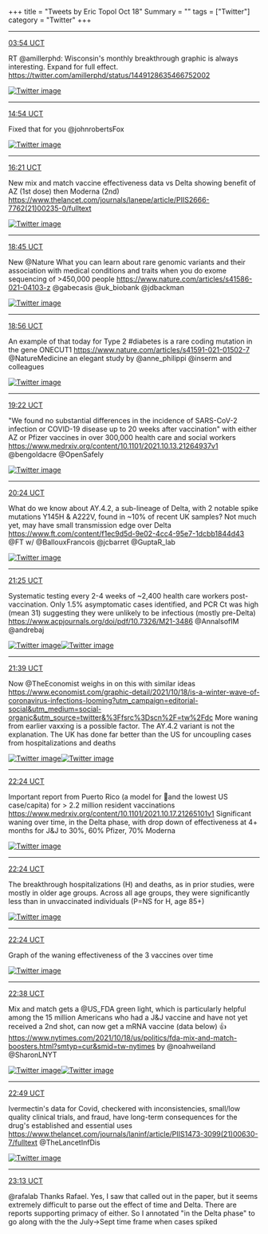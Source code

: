 +++
title = "Tweets by Eric Topol Oct 18"
Summary = ""
tags = ["Twitter"]
category = "Twitter"
+++


---

<a href="https://twitter.com/erictopol/status/1449946904675041285" target="_blank" rel="noreferer">03:54 UCT</a>

RT @amillerphd: Wisconsin's monthly breakthrough graphic is always interesting. Expand for full effect. https://twitter.com/amillerphd/status/1449128635466752002

<a href="FBxW0HBXEAEqljv.jpg"  ><img src="FBxW0HBXEAEqljv.jpg" alt="Twitter image" ></img></a>

---

<a href="https://twitter.com/erictopol/status/1450113051949109250" target="_blank" rel="noreferer">14:54 UCT</a>

Fixed that for you @johnrobertsFox 

<a href="FB_WHkOVgAA5Jkt.jpg"  ><img src="FB_WHkOVgAA5Jkt.jpg" alt="Twitter image" ></img></a>

---

<a href="https://twitter.com/erictopol/status/1450134848652263425" target="_blank" rel="noreferer">16:21 UCT</a>

New mix and match vaccine effectiveness data vs Delta showing benefit of AZ (1st dose) then Moderna (2nd)
https://www.thelancet.com/journals/lanepe/article/PIIS2666-7762(21)00235-0/fulltext 

<a href="FB_p7JRVkAUkVGK.jpg"  ><img src="FB_p7JRVkAUkVGK.jpg" alt="Twitter image" ></img></a>

---

<a href="https://twitter.com/erictopol/status/1450171227021086720" target="_blank" rel="noreferer">18:45 UCT</a>

New @Nature 
What you can learn about rare genomic variants and their association with medical conditions and traits when you do exome sequencing of  &gt;450,000 people
https://www.nature.com/articles/s41586-021-04103-z
@gabecasis @uk_biobank @jdbackman 

<a href="FCAKO3cUUAAx82R.jpg"  ><img src="FCAKO3cUUAAx82R.jpg" alt="Twitter image" ></img></a>

---

<a href="https://twitter.com/erictopol/status/1450173903825825799" target="_blank" rel="noreferer">18:56 UCT</a>

An example of that today for Type 2 #diabetes is a rare coding mutation in the gene ONECUT1
https://www.nature.com/articles/s41591-021-01502-7
@NatureMedicine an elegant study by @anne_philippi @inserm and colleagues 

<a href="FCAND2tVgAUKrVZ.jpg"  ><img src="FCAND2tVgAUKrVZ.jpg" alt="Twitter image" ></img></a>

---

<a href="https://twitter.com/erictopol/status/1450180384319148034" target="_blank" rel="noreferer">19:22 UCT</a>

"We found no substantial differences in the incidence of SARS-CoV-2 infection or COVID-19 disease up to 20 weeks after vaccination" with either AZ or Pfizer  vaccines in over 300,000 health care and social workers https://www.medrxiv.org/content/10.1101/2021.10.13.21264937v1 @bengoldacre @OpenSafely 

<a href="FCASUeJVcAE-1c-.jpg"  ><img src="FCASUeJVcAE-1c-.jpg" alt="Twitter image" ></img></a>

---

<a href="https://twitter.com/erictopol/status/1450196056713555972" target="_blank" rel="noreferer">20:24 UCT</a>

What do we know about AY.4.2, a sub-lineage of Delta,  with 2 notable spike mutations Y145H &amp; A222V, found in ~10% of recent UK samples?
Not much yet, may have small transmission edge over Delta
https://www.ft.com/content/f1ec9d5d-9e02-4cc4-95e7-1dcbb1844d43 @FT
w/ @BallouxFrancois @jcbarret @GuptaR_lab 

<a href="FCAgGd4VUAE6-5w.jpg"  ><img src="FCAgGd4VUAE6-5w.jpg" alt="Twitter image" ></img></a>

---

<a href="https://twitter.com/erictopol/status/1450211347703091201" target="_blank" rel="noreferer">21:25 UCT</a>

Systematic testing every 2-4 weeks of ~2,400 health care workers post-vaccination. Only 1.5% asymptomatic cases identified, and PCR Ct was high (mean 31) suggesting they were unlikely to be infectious (mostly pre-Delta)
https://www.acpjournals.org/doi/pdf/10.7326/M21-3486 @AnnalsofIM @andrebaj 

<a href="FCAs_xHVgAIj83x.jpg"  ><img src="FCAs_xHVgAIj83x.jpg" alt="Twitter image" ></img></a><a href="FCAtBZ7VEAYyxdu.jpg"  ><img src="FCAtBZ7VEAYyxdu.jpg" alt="Twitter image" ></img></a>

---

<a href="https://twitter.com/erictopol/status/1450214864845115394" target="_blank" rel="noreferer">21:39 UCT</a>

Now @TheEconomist weighs in on this with similar ideas
https://www.economist.com/graphic-detail/2021/10/18/is-a-winter-wave-of-coronavirus-infections-looming?utm_campaign=editorial-social&utm_medium=social-organic&utm_source=twitter&%3Ffsrc%3Dscn%2F=tw%2Fdc
More waning from earlier vaxxing is a possible factor. The AY.4.2 variant is not the explanation.
The UK has done far better than the US for uncoupling cases from hospitalizations and deaths 

<a href="FCAx1-TVEAYRy7_.jpg"  ><img src="FCAx1-TVEAYRy7_.jpg" alt="Twitter image" ></img></a><a href="FCAx3h-VgAUEOOi.jpg"  ><img src="FCAx3h-VgAUEOOi.jpg" alt="Twitter image" ></img></a>

---

<a href="https://twitter.com/erictopol/status/1450226314946879493" target="_blank" rel="noreferer">22:24 UCT</a>

Important report from Puerto Rico (a model for 💉and the lowest US case/capita) for &gt; 2.2 million resident vaccinations
https://www.medrxiv.org/content/10.1101/2021.10.17.21265101v1
Significant waning over time, in the Delta phase, with drop down of effectiveness at 4+ months for J&amp;J to 30%, 60% Pfizer, 70% Moderna 

<a href="FCA8Zh7VQAMBkGH.jpg"  ><img src="FCA8Zh7VQAMBkGH.jpg" alt="Twitter image" ></img></a>

---

<a href="https://twitter.com/erictopol/status/1450226322521800705" target="_blank" rel="noreferer">22:24 UCT</a>

The breakthrough hospitalizations (H) and deaths, as in prior studies, were mostly in older age groups. 
Across all age groups, they were significantly less than in unvaccinated individuals (P=NS for H, age 85+) 

<a href="FCA7fbhVgAAuSGg.jpg"  ><img src="FCA7fbhVgAAuSGg.jpg" alt="Twitter image" ></img></a>

---

<a href="https://twitter.com/erictopol/status/1450226319925542913" target="_blank" rel="noreferer">22:24 UCT</a>

Graph of the waning effectiveness of the 3 vaccines over time 

<a href="FCA7DamVEAAM0aG.jpg"  ><img src="FCA7DamVEAAM0aG.jpg" alt="Twitter image" ></img></a>

---

<a href="https://twitter.com/erictopol/status/1450229951706198016" target="_blank" rel="noreferer">22:38 UCT</a>

Mix and match gets a @US_FDA green light, which is particularly helpful among the 15 million Americans who had a J&amp;J vaccine and have not yet received a 2nd shot, can now get a mRNA vaccine (data below) 👍
https://www.nytimes.com/2021/10/18/us/politics/fda-mix-and-match-boosters.html?smtyp=cur&smid=tw-nytimes by @noahweiland @SharonLNYT 

<a href="FCBAQiRVkAEIcyY.jpg"  ><img src="FCBAQiRVkAEIcyY.jpg" alt="Twitter image" ></img></a><a href="FCBATLXVEAEkJbQ.jpg"  ><img src="FCBATLXVEAEkJbQ.jpg" alt="Twitter image" ></img></a>

---

<a href="https://twitter.com/erictopol/status/1450232633070292993" target="_blank" rel="noreferer">22:49 UCT</a>

Ivermectin's data for Covid, checkered with inconsistencies, small/low quality clinical trials, and fraud, have long-term consequences for the drug's established and essential uses
https://www.thelancet.com/journals/laninf/article/PIIS1473-3099(21)00630-7/fulltext @TheLancetInfDis 

<a href="FCBCpOtUYAE-S4v.jpg"  ><img src="FCBCpOtUYAE-S4v.jpg" alt="Twitter image" ></img></a>

---

<a href="https://twitter.com/erictopol/status/1450238723296137216" target="_blank" rel="noreferer">23:13 UCT</a>

@rafalab Thanks Rafael. Yes, I saw that called out in the paper, but it seems extremely difficult to parse out the effect of time and Delta. There are reports supporting primacy of either. So I annotated "in the Delta phase" to go along with the the July-&gt;Sept time frame when cases spiked

